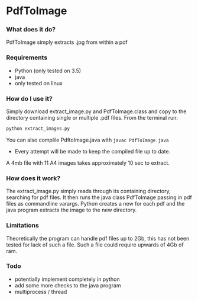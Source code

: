 # PdfToImage
### What does it do?
PdfToImage simply extracts .jpg from within a pdf

### Requirements
- Python (only tested on 3.5)
- java
- only tested on linux

### How do I use it?
Simply download extract_image.py and PdfToImage.class and copy to the directory containing single or multiple .pdf files.
From the terminal run:
```python
python extract_images.py
```
You can also complile PdftoImage.java with
```javac PdfToImage.java``` 
  - Every attempt will be made to keep the compiled file up to date.

A 4mb file with 11 A4 images takes approximately 10 sec to extract.

### How does it work?
The extract_image.py simply reads through its containing directory, searching for pdf files. It then runs the java class PdfToImage passing in pdf files as commandline varargs. Python creates a new for each pdf and the java program extracts the image to the new directory.

### Limitations
Theoretically the program can handle pdf files up to 2Gb, this has not been tested for lack of such a file.
Such a file could require upwards of 4Gb of ram.

### Todo
- potentially implement completely in python
- add some more checks to the java program
- multiprocess / thread
